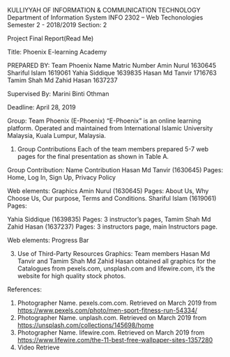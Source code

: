 KULLIYYAH OF INFORMATION & COMMUNICATION TECHNOLOGY
Department of Information System
INFO 2302 – Web Techonologies  
Semester 2 - 2018/2019
 Section: 2

 Project Final Report(Read Me)

Title: Phoenix E-learning Academy 

PREPARED BY: Team Phoenix
Name	Matric Number
Amin Nurul	1630645
Shariful Islam	1619061
Yahia Siddique 	1639835
Hasan Md Tanvir	1716763
Tamim Shah Md Zahid Hasan	1637237

Supervised By:
Marini Binti Othman

Deadline: 
April 28, 2019


Group: Team Phoenix
(E-Phoenix)
“E-Phoenix” is an online learning platform. Operated and maintained from International Islamic University Malaysia, Kuala Lumpur, Malaysia.
1. Group Contributions
Each of the team members prepared 5-7 web pages for the final presentation as shown in Table A.

Group Contribution:
Name	Contribution
Hasan Md Tanvir (1630645)	Pages: Home, Log In, Sign Up, Privacy Policy

Web elements: Graphics
Amin Nurul (1630645)	Pages: About Us, Why Choose Us, Our purpose, Terms and Conditions.
Shariful Islam (1619061)	Pages: 

Yahia Siddique 
(1639835)	Pages: 3 instructor’s pages, 
Tamim Shah Md Zahid Hasan (1637237)	Pages: 3 instructors page, main Instructors page.

Web elements: Progress Bar


3. Use of Third-Party Resources
Graphics: Team members Hasan Md Tanvir and Tamim Shah Md Zahid Hasan obtained all graphics for the Catalogues from pexels.com, unsplash.com and lifewire.com, it’s the website for high quality stock photos.

References: 
1.	Photographer Name. pexels.com.com. Retrieved on March 2019 from
https://www.pexels.com/photo/men-sport-fitness-run-54334/
2.	Photographer Name. unplash.com. Retrieved on March 2019 from
https://unsplash.com/collections/145698/home 
3.	Photographer Name. lifewire.com. Retrieved on March 2019 from
https://www.lifewire.com/the-11-best-free-wallpaper-sites-1357280
4.	Video Retrieve 
